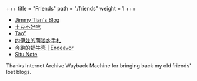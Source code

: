 +++
title = "Friends"
path = "/friends"
weight = 1
+++

- [Jimmy Tian's Blog](https://www.jimmytian.com)
- [土豆不好吃](https://dmesg.app)
- [Tao²](https://web.archive.org/web/20201126234822/https://blog.tao.im/)
- [约伊兹的萌狼乡手札](https://blog.yoitsu.moe)
- [奔跑的蜗牛壳 | Endeavor](https://web.archive.org/web/20220820025344/https://www.tougetu.com/)
- [Situ Note](https://situ2001.com)

Thanks Internet Archive Wayback Machine for bringing back my old friends' lost blogs.

